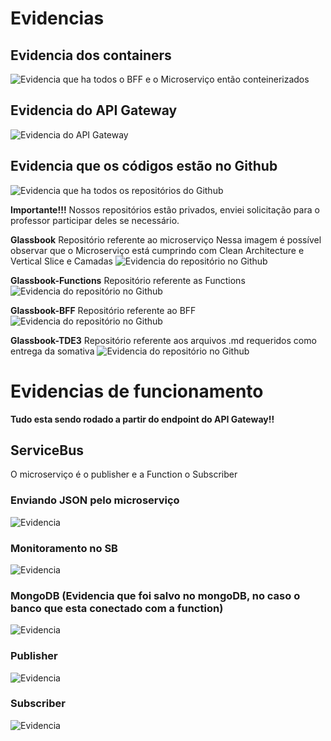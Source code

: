 # Evidencias

## Evidencia dos containers
![Evidencia que ha todos o BFF e o Microserviço então conteinerizados](https://github.com/gribeiro08/Glassbook-TDE3/blob/main/imgs/Conteiners.png)

## Evidencia do API Gateway
![Evidencia do API Gateway](https://github.com/gribeiro08/Glassbook-TDE3/blob/main/imgs/APIGateway.png)

## Evidencia que os códigos estão no Github
![Evidencia que ha todos os repositórios do Github](https://github.com/gribeiro08/Glassbook-TDE3/blob/main/imgs/Github.png)

**Importante!!!** Nossos repositórios estão privados, enviei solicitação para o professor participar deles se necessário.

**Glassbook** 
Repositório referente ao microserviço
Nessa imagem é possível observar que o Microserviço está cumprindo com Clean Architecture e Vertical Slice e Camadas
![Evidencia do repositório no Github](https://github.com/gribeiro08/Glassbook-TDE3/blob/main/imgs/GitMicroservico.png)

**Glassbook-Functions** 
Repositório referente as Functions
![Evidencia do repositório no Github](https://github.com/gribeiro08/Glassbook-TDE3/blob/main/imgs/GitFunction.png)

**Glassbook-BFF** 
Repositório referente ao BFF
![Evidencia do repositório no Github](https://github.com/gribeiro08/Glassbook-TDE3/blob/main/imgs/GitBFF.png)

**Glassbook-TDE3** 
Repositório referente aos arquivos .md requeridos como entrega da somativa
![Evidencia do repositório no Github](https://github.com/gribeiro08/Glassbook-TDE3/blob/main/imgs/GitEntrega.png)

# Evidencias de funcionamento
**Tudo esta sendo rodado a partir do endpoint do API Gateway!!**

## ServiceBus

O microserviço é o publisher e a Function o Subscriber

### Enviando JSON pelo microserviço 
![Evidencia](https://github.com/gribeiro08/Glassbook-TDE3/blob/main/imgs/postPub.png)

### Monitoramento no SB
![Evidencia](https://github.com/gribeiro08/Glassbook-TDE3/blob/main/imgs/sbMovimentado.png)

### MongoDB (Evidencia que foi salvo no mongoDB, no caso o banco que esta conectado com a function)
![Evidencia](https://github.com/gribeiro08/Glassbook-TDE3/blob/main/imgs/asyncMongoDB.png)

### Publisher
![Evidencia](https://github.com/gribeiro08/Glassbook-TDE3/blob/main/imgs/publisher.png)

### Subscriber
![Evidencia](https://github.com/gribeiro08/Glassbook-TDE3/blob/main/imgs/subscriber.png)


